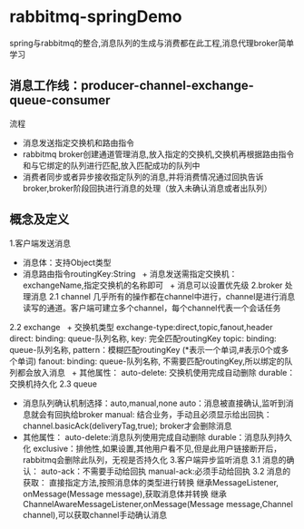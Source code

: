 # rabbitmq-springDemo
   spring与rabbitmq的整合,消息队列的生成与消费都在此工程,消息代理broker简单学习
   
## 消息工作线：producer-channel-exchange-queue-consumer
   流程
  + 消息发送指定交换机和路由指令
  + rabbitmq broker创建通道管理消息,放入指定的交换机,交换机再根据路由指令和与它绑定的队列进行匹配,放入匹配成功的队列中
  + 消费者同步或者异步接收指定队列的消息,并将消费情况通过回执告诉broker,broker阶段回执进行消息的处理（放入未确认消息或者出队列）
## 概念及定义
1.客户端发送消息
   + 消息体：支持Object类型
   + 消息路由指令routingKey:String
   + 消息发送需指定交换机：exchangeName,指定交换机的名称即可
   + 消息可以设置优先级
2.broker 处理消息
 2.1 channel
        几乎所有的操作都在channel中进行，channel是进行消息读写的通道。客户端可建立多个channel，每个channel代表一个会话任务
        
2.2 exchange
   + 交换机类型 exchange-type:direct,topic,fanout,header
       direct:
           binding: queue-队列名称, key: 完全匹配routingKey
       topic:
           binding: queue-队列名称, pattern：模糊匹配routingKey (*表示一个单词,#表示0个或多个单词)
       fanout:
           binding: queue-队列名称, 不需要匹配routingKey,所以绑定的队列都会放入消息
   + 其他属性：
        auto-delete:
            交换机使用完成自动删除
        durable：
            交换机持久化
 2.3 queue
   + 消息队列确认机制选择：auto,manual,none
       auto：消息被直接确认,监听到消息就会有回执给broker
       manual: 结合业务，手动且必须显示给出回执：channel.basicAck(deliveryTag,true); broker才会删除消息
   + 其他属性：
        auto-delete:消息队列使用完成自动删除
        durable：消息队列持久化
        exclusive：排他性,如果设置,其他用户看不见,但是此用户链接断开后，rabbitmq会删除此队列，无视是否持久化
3.客户端异步监听消息
   3.1 消息的确认：
      auto-ack：不需要手动给回执
      manual-ack:必须手动给回执
   3.2 消息的获取：
       直接指定方法,按照消息体的类型进行转换
      继承MessageListener, onMessage(Message message),获取消息体并转换
      继承ChannelAwareMessageListener,onMessage(Message message,Channel channel),可以获取channel手动确认消息
